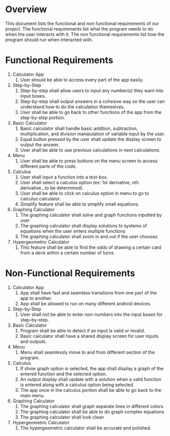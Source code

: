 # Overview

This document lists the functional and non functional requirements of our project.
The functional requirements list what the program needs to do when the user interacts with it.
The non functional requirements list how the program should run when interacted with.

# Functional Requirements

1. Calculator App
    1. User should be able to access every part of the app easily.
2. Step-by-Step
    1. Step-by-step shall allow users to input any number(s) they want into input boxes.
    2. Step-by-step shall output answers in a cohesive way so the user can understand how to do the calculation themselves.
    3. User shall be able to go back to other functions of the app from the step-by-step portion.
3. Basic Calculator
    1. Basic calculator shall handle basic addition, subtraction, multiplication, and division manipulation of variable input by the user.
    2. Equal button pressed by the user shall update the display screen to output the answer.
    3. User shall be able to use previous calculations in next calculations.
4. Menu
    1. User shall be able to press buttons on the menu screen to access different parts of the code.
5. Calculus
    1. User shall input a function into a text-box.
    2. User shall select a calculus option (ex: 1st derivative, nth derivative...to be determined).
    3. User shall be able to click on calculus option in menu to go to calculus calculator.
    4. Simplify feature shall be able to simplify small equations.
6. Graphing Calculator
    1. The graphing calculator shall solve and graph functions inputted by user
    2. The graphing calculator shall display solutions to systems of equations when the user enters multiple functions
    3. The graphing calculator shall zoom in and out if the user chooses
7. Hypergeometric Calculator
    1. This feature shall be able to find the odds of drawing a certain card from a deck within a certain number of turns.


# Non-Functional Requirements

1. Calculator App
    1. App shall have fast and seamless transitions from one part of the app to another.
    2. App shall be allowed to run on many different android devices.
2. Step-by-Step
    1. User shall not be able to enter non-numbers into the input boxes for step-by-step.
3. Basic Calculator
    1. Program shall be able to detect if an input is valid or invalid.
    2. Basic calculator shall have a shared display screen for user inputs and outputs.
4. Menu
    1. Menu shall seamlessly move to and from different section of the program.
5. Calculus
    1. If show graph option is selected, the app shall display a graph of the entered function and the selected option.
    2. An output display shall update with a solution when a valid function is entered along with a calculus option being selected.
    3. The app once in the calculus portion shall be able to go back to the main menu.
6. Graphing Calculator
    1. The graphing calculator shall graph separate lines in different colors
    2. The graphing calculator shall be able to do graph complex equations
    3. The graphing calculator shall look clean
7. Hypergeometric Calculator
    1. The hypergeometric calculator shall be accurate and polished.
